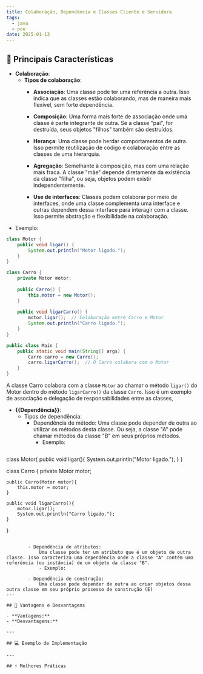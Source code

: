 ```yaml
---
title: Colaboração, Dependência e Classes Cliente e Servidora
tags:
  - java
  - poo
date: 2025-01-13
---
```


## 📝 Principais Características

- **Colaboração**:
	- **Tipos de colaboração**:
		- **Associação**: Uma classe pode ter uma referência a outra. Isso indica que as classes estão colaborando, mas de maneira mais flexível, sem forte dependência.
		  
		- **Composição**:
			Uma forma mais forte de associação onde uma classe é parte integrante de outra. Se a classe "pai", for destruída, seus objetos "filhos" também são destruídos.
			
		- **Herança**:
			Uma classe pode herdar comportamentos de outra. Isso permite reutilização de código e colaboração entre as classes de uma hierarquia.
			
		- **Agregação**: 
			Semelhante à composição, mas com uma relação mais fraca. A classe "mãe" depende diretamente da existência da classe "filha", ou seja, objetos podem existir independentemente.
			
		- **Use de interfaces**: 
			Classes podem colaborar por meio de interfaces, onde uma classe complementa uma interface e outras dependem dessa interface para interagir com a classe. Isso permite abstração e flexibilidade na colaboração.
- Exemplo:
```java
class Motor {
    public void ligar() {
        System.out.println("Motor ligado.");
    }
}

class Carro {
    private Motor motor;
    
    public Carro() {
        this.motor = new Motor();
    }
    
    public void ligarCarro() {
        motor.ligar();  // Colaboração entre Carro e Motor
        System.out.println("Carro ligado.");
    }
}

public class Main {
    public static void main(String[] args) {
        Carro carro = new Carro();
        carro.ligarCarro();  // O Carro colabora com o Motor
    }
}
```
A classe Carro colabora com a classe ``Motor`` ao chamar o método ``ligar()`` do Motor dentro do método ``ligarCarro()`` da classe ``Carro``. Isso é um exemplo de associação e delegação de responsabilidades entre as classes,

- **{{Dependência}}**:
	- Tipos de dependência:
		- Dependência de método:
			Uma classe pode depender de outra ao utilizar os métodos desta classe. Ou seja, a classe "A" pode chamar métodos da classe "B" em seus próprios métodos.
			- Exemplo:
			```java
class Motor{
	public void ligar(){
		System.out.println("Motor ligado.");
	}
}

class Carro {
	private Motor motor;
	
	public Carro(Motor motor){
		this.motor = motor;
	}
	
	public void ligarCarro(){
		motor.ligar();
		System.out.println("Carro ligado.");
	}
}
```
			
		- Dependência de atributos:
			Uma classe pode ter um atributo que é um objeto de outra classe. Isso caracteriza uma dependência onde a classe "A" contém uma referência (ou instância) de um objeto da classe "B".
			- Exemplo:
			  
		- Dependência de construção:
			Uma classe pode depender de outra ao criar objetos dessa outra classe em seu próprio processo de construção (E)
---

## 🧩 Vantagens e Desvantagens

- **Vantagens:**
- **Desvantagens:**

---

## 💻 Exemplo de Implementação

---

## ⚡ Melhores Práticas
